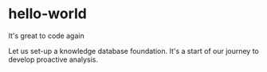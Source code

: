# hello-world

It's great to code again

Let us set-up a knowledge database foundation.
It's a start of our journey to develop proactive analysis.
